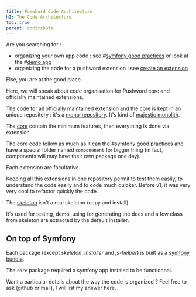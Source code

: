 ```yaml
---
title: Puswhord Code Architecture
h1: The Code Architecture
toc: true
parent: contribute
---
```


Are you searching for :

-   organizing your own app code : see #[symfony good practices](https://symfony.com/doc/current/best_practices.html) or look at the #[demo app](https://github.com/Pushword/Pushword/tree/main/packages/skeleton)
-   organizing the code for a pushword extension : see [create an extension](/create-extension)

Else, you are at the good place.

Here, we will speak about code organisation for Pushword core and officially maintained extensions.

The code for all officially maintained extension and the core is kept in an unique repository : it's a [mono-repository](https://tomasvotruba.com/blog/2019/10/28/all-you-always-wanted-to-know-about-monorepo-but-were-afraid-to-ask/). It's kind of [majestic monolith](https://m.signalvnoise.com/the-majestic-monolith/).

The [core](https://github.com/Pushword/Pushword/tree/main/packages/core/) contain the minimum features, then everything is done via extension.

The core code follow as much as it can the #[symfony good practices](https://symfony.com/doc/current/best_practices.html) and have a special folder named `componenent` for bigger thing (in fact, components will may have their own package one day).

Each extension are facultative.

Keeping all this extensions in one repository permit to test them easily, to understand the code easily and to code much quicker. Before v1, it was very very cool to refactor quickly the code.

The [skeleton](https://github.com/Pushword/Pushword/tree/main/packages/skeleton) isn't a real skeleton (copy and install).

It's used for testing, demo, using for generating the docs and a few class from skeleton are extracted by the default installer.

## On top of Symfony

Each package (except _skeleton_, _installer_ and _js-helper_) is built as a [symfony bundle](https://symfony.com/doc/current/bundles.html).

The `core` package required a symfony app instaled to be functionnal.

Want a particular details about the way the code is organized ? Feel free to ask (github or mail), I will list my answer here.
